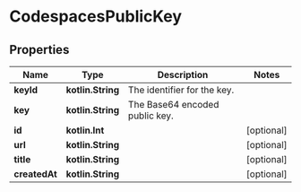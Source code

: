 
# CodespacesPublicKey

## Properties
Name | Type | Description | Notes
------------ | ------------- | ------------- | -------------
**keyId** | **kotlin.String** | The identifier for the key. | 
**key** | **kotlin.String** | The Base64 encoded public key. | 
**id** | **kotlin.Int** |  |  [optional]
**url** | **kotlin.String** |  |  [optional]
**title** | **kotlin.String** |  |  [optional]
**createdAt** | **kotlin.String** |  |  [optional]



